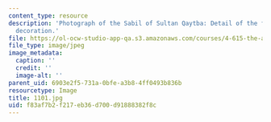 ```yaml
---
content_type: resource
description: 'Photograph of the Sabil of Sultan Qaytba: Detail of the facade''s marble
  decoration.'
file: https://ol-ocw-studio-app-qa.s3.amazonaws.com/courses/4-615-the-architecture-of-cairo-spring-2002/f83af7b2f217eb36d700d91888382f8c_1101.jpg
file_type: image/jpeg
image_metadata:
  caption: ''
  credit: ''
  image-alt: ''
parent_uid: 6903e2f5-731a-0bfe-a3b8-4ff0493b836b
resourcetype: Image
title: 1101.jpg
uid: f83af7b2-f217-eb36-d700-d91888382f8c
---
```

